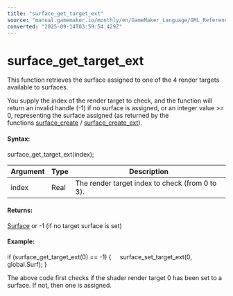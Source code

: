 ```yaml
---
title: "surface_get_target_ext"
source: "manual.gamemaker.io/monthly/en/GameMaker_Language/GML_Reference/Drawing/Surfaces/surface_get_target_ext.htm"
converted: "2025-09-14T03:59:54.429Z"
---
```


# surface\_get\_target\_ext

This function retrieves the surface assigned to one of the 4 render targets available to surfaces.

You supply the index of the render target to check, and the function will return an invalid handle (-1) if no surface is assigned, or an integer value >= 0, representing the surface assigned (as returned by the functions [surface\_create](surface_create.md) / [surface\_create\_ext](../../../../../../../GameMaker_Language/GML_Reference/Drawing/Surfaces/surface_create_ext.md)).

#### Syntax:

surface\_get\_target\_ext(index);

| Argument | Type | Description |
| --- | --- | --- |
| index | Real | The render target index to check (from 0 to 3). |

#### Returns:

[Surface](surface_create.md) or -1 (if no target surface is set)

#### Example:

if (surface\_get\_target\_ext(0) == -1)
{
    surface\_set\_target\_ext(0, global.Surf);
}

The above code first checks if the shader render target 0 has been set to a surface. If not, then one is assigned.